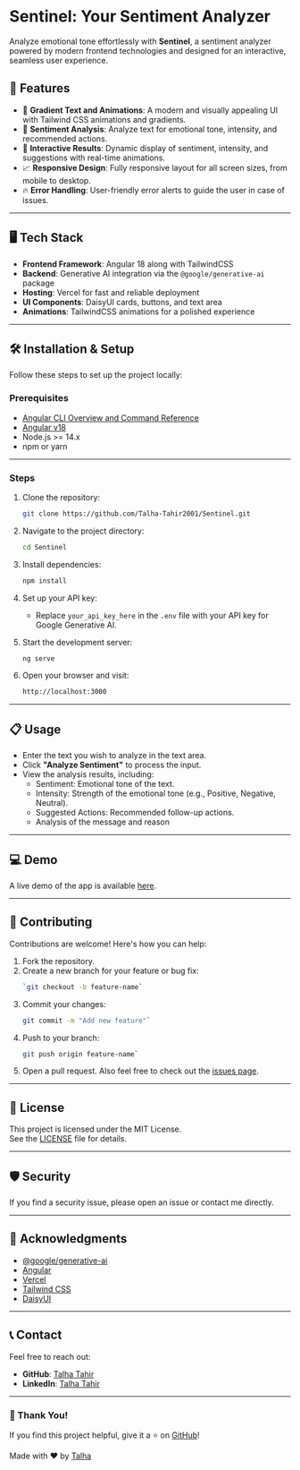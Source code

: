 # Sentinel: Your Sentiment Analyzer  

Analyze emotional tone effortlessly with **Sentinel**, a sentiment analyzer powered by modern frontend technologies and designed for an interactive, seamless user experience.  

## 🚀 Features  

- 🌈 **Gradient Text and Animations**: A modern and visually appealing UI with Tailwind CSS animations and gradients.  
- 🧠 **Sentiment Analysis**: Analyze text for emotional tone, intensity, and recommended actions.  
- 🎯 **Interactive Results**: Dynamic display of sentiment, intensity, and suggestions with real-time animations.  
- 📈 **Responsive Design**: Fully responsive layout for all screen sizes, from mobile to desktop.  
- 🔥 **Error Handling**: User-friendly error alerts to guide the user in case of issues.  
---

## 🖥️ Tech Stack  

- **Frontend Framework**: Angular 18 along with TailwindCSS 
- **Backend**: Generative AI integration via the ```@google/generative-ai```  package
- **Hosting**: Vercel for fast and reliable deployment 
- **UI Components**: DaisyUI cards, buttons, and text area  
- **Animations**: TailwindCSS animations for a polished experience  
---

## 🛠️ Installation & Setup

Follow these steps to set up the project locally:  
### Prerequisites
- [Angular CLI Overview and Command Reference](https://angular.dev/tools/cli)
- [Angular v18](https://angular.dev/)
- Node.js >= 14.x
- npm or yarn
----
### Steps
1. Clone the repository:  
   ```bash  
   git clone https://github.com/Talha-Tahir2001/Sentinel.git  
2.  Navigate to the project directory:
    ```bash
    cd Sentinel
3.  Install dependencies:
    ```bash
    npm install 
4. Set up your API key:
    -   Replace `your_api_key_here` in the `.env` file with your API key for Google Generative AI.

5.  Start the development server:
     ```bash
    ng serve 
6.  Open your browser and visit:
     ```bash
    http://localhost:3000 
----------

## 📋 Usage

 - Enter the text you wish to analyze in the text area.
 - Click **"Analyze Sentiment"** to process the input.
 - View the analysis results, including:
    -   Sentiment: Emotional tone of the text.
    -   Intensity: Strength of the emotional tone (e.g., Positive, Negative, Neutral).
    -   Suggested Actions: Recommended follow-up actions.
    - Analysis of the message and reason
----------

## 💻 Demo

A live demo of the app is available [here](https://sentinel-xi.vercel.app/).

----------

## 🤝 Contributing

Contributions are welcome! Here's how you can help:
1.  Fork the repository.
2.  Create a new branch for your feature or bug fix:
    ```bash
    `git checkout -b feature-name` 
3.  Commit your changes:
    ```bash
    git commit -m "Add new feature"` 
4.  Push to your branch:
    ```bash
    git push origin feature-name` 
5.  Open a pull request.
Also feel free to check out the [issues page](https://github.com/Talha-Tahir2001/textractor/issues).

----------

## 📜 License

This project is licensed under the MIT License.  
See the [LICENSE](https://github.com/Talha-Tahir2001/Sentinel/blob/main/LICENSE) file for details.

----------

## 🛡️ Security

If you find a security issue, please open an issue or contact me directly.

----------

## 🌟 Acknowledgments
-   [@google/generative-ai](https://www.npmjs.com/package/@google/generative-ai)
- [Angular](https://angular.dev/)
-   [Vercel](https://vercel.com/)
-  [Tailwind CSS](https://tailwindcss.com/docs/guides/angular)
- [DaisyUI](https://daisyui.com/)
----------

## 📞 Contact

Feel free to reach out:
-   **GitHub**: [Talha Tahir](https://github.com/Talha-Tahir2001)
-   **LinkedIn**: [Talha Tahir](https://www.linkedin.com/in/talha-tahir1/)

----------

### 🙌 Thank You!

If you find this project helpful, give it a ⭐ on [GitHub](https://github.com/Talha-Tahir2001/Sentinel)!

Made with ❤️ by [Talha](https://github.com/Talha-Tahir2001)


